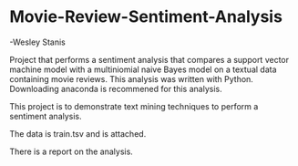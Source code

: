 # Movie-Review-Sentiment-Analysis
-Wesley Stanis

Project that performs a sentiment analysis that compares a support vector machine model with a multiniomial naive Bayes model on a textual data containing movie reviews.
This analysis was written with Python. Downloading anaconda is recommened for this analysis. 

This project is to demonstrate text mining techniques to perform a sentiment analysis.

The data is train.tsv and is attached. 

There is a report on the analysis.
